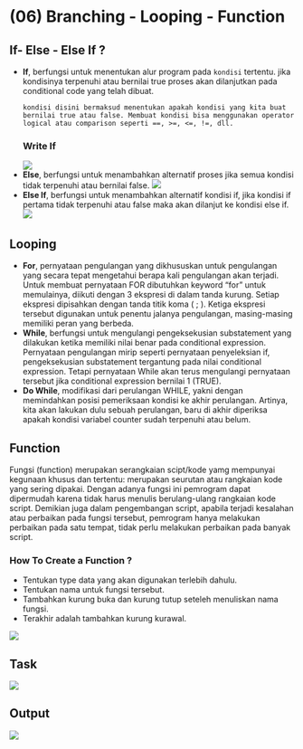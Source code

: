 # (06) Branching - Looping - Function

## If- Else - Else If ?
- **If**, berfungsi untuk menentukan alur program pada `kondisi` tertentu. jika kondisinya terpenuhi atau bernilai true proses akan dilanjutkan pada conditional code yang telah dibuat.
    ```
    kondisi disini bermaksud menentukan apakah kondisi yang kita buat bernilai true atau false. Membuat kondisi bisa menggunakan operator logical atau comparison seperti ==, >=, <=, !=, dll.
    ```
    ### Write If ###
    <a><img src="https://i.imgur.com/dxC7tZz.png" /></a>
- **Else**, berfungsi untuk menambahkan alternatif proses jika semua kondisi tidak terpenuhi atau bernilai false.
<a><img src="https://i.imgur.com/lwxehzN.png" /></a>
- **Else If**, berfungsi untuk menambahkan alternatif kondisi if, jika kondisi if pertama tidak terpenuhi atau false maka akan dilanjut ke kondisi else if.
<a><img src="https://i.imgur.com/ZvoaYSo.png" /></a>

## Looping
- **For**, pernyataan pengulangan yang dikhususkan untuk pengulangan yang secara tepat mengetahui berapa kali pengulangan akan terjadi. Untuk membuat pernyataan FOR dibutuhkan keyword “for” untuk memulainya, diikuti dengan 3 ekspresi di dalam tanda kurung. Setiap ekspresi dipisahkan dengan tanda titik koma ( ; ). Ketiga ekspresi tersebut digunakan untuk penentu jalanya pengulangan, masing-masing memiliki peran yang berbeda.
- **While**, berfungsi untuk mengulangi pengeksekusian substatement yang dilakukan ketika memiliki nilai benar pada conditional expression. Pernyataan pengulangan mirip seperti pernyataan penyeleksian if, pengeksekusian substatement tergantung pada nilai conditional expression. Tetapi pernyataan While akan terus mengulangi pernyataan tersebut jika conditional expression bernilai 1 (TRUE).
- **Do While**,  modifikasi dari perulangan WHILE, yakni dengan memindahkan posisi pemeriksaan kondisi ke akhir perulangan. Artinya, kita akan lakukan dulu sebuah perulangan, baru di akhir diperiksa apakah kondisi variabel counter sudah terpenuhi atau belum.

## Function
Fungsi (function) merupakan serangkaian scipt/kode yamg mempunyai kegunaan khusus dan tertentu: merupakan seurutan atau rangkaian kode yang sering dipakai. Dengan adanya fungsi ini pemrogram dapat dipermudah karena tidak harus menulis berulang-ulang rangkaian kode script. Demikian juga dalam pengembangan script, apabila terjadi kesalahan atau perbaikan pada fungsi tersebut, pemrogram hanya melakukan perbaikan pada satu tempat, tidak perlu melakukan perbaikan pada banyak script.
### How To Create a Function ?
- Tentukan type data yang akan digunakan terlebih dahulu.
- Tentukan nama untuk fungsi tersebut.
- Tambahkan kurung buka dan kurung tutup seteleh menuliskan nama fungsi.
- Terakhir adalah tambahkan kurung kurawal.

<a><img src="https://i.imgur.com/tXtVNzv.png" /></a>

## Task
<a><img src="https://i.imgur.com/broZVI8.png" /></a>

## Output 
<a><img src="https://i.imgur.com/ya1dVUq.png" /></a>
